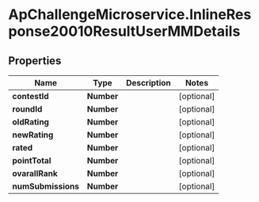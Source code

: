 # ApChallengeMicroservice.InlineResponse20010ResultUserMMDetails

## Properties
Name | Type | Description | Notes
------------ | ------------- | ------------- | -------------
**contestId** | **Number** |  | [optional] 
**roundId** | **Number** |  | [optional] 
**oldRating** | **Number** |  | [optional] 
**newRating** | **Number** |  | [optional] 
**rated** | **Number** |  | [optional] 
**pointTotal** | **Number** |  | [optional] 
**ovarallRank** | **Number** |  | [optional] 
**numSubmissions** | **Number** |  | [optional] 


